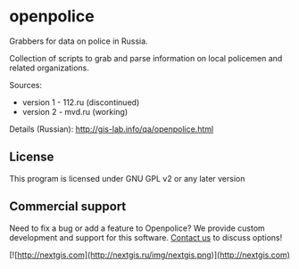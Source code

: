 openpolice
==========

Grabbers for data on police in Russia. 

Collection of scripts to grab and parse information on local policemen and related organizations.

Sources:

* version 1 - 112.ru (discontinued)
* version 2 - mvd.ru (working)


Details (Russian): http://gis-lab.info/qa/openpolice.html

License
-------------
This program is licensed under GNU GPL v2 or any later version

Commercial support
----------
Need to fix a bug or add a feature to Openpolice? We provide custom development and support for this software. [Contact us](http://nextgis.ru/en/contact/) to discuss options!

[![http://nextgis.com](http://nextgis.ru/img/nextgis.png)](http://nextgis.com)
